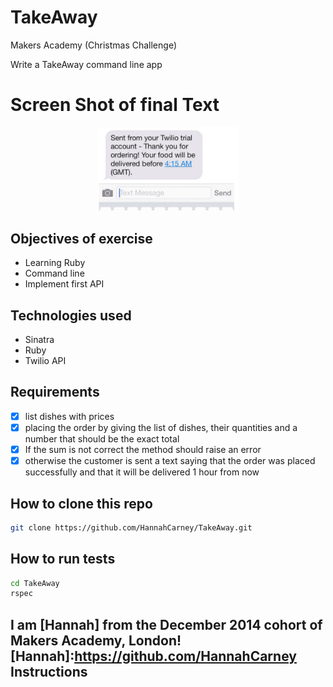 TakeAway
========
Makers Academy (Christmas Challenge)

Write a TakeAway command line app

Screen Shot of final Text
============

<div align="center">
        <img width="45%" src="Proof.jpeg">
</div>
<p></p>

Objectives of exercise
----

- Learning Ruby
- Command line
- Implement first API

Technologies used
----

- Sinatra
- Ruby
- Twilio API



Requirements
----
- [x] list dishes with prices
- [x] placing the order by giving the list of dishes, their quantities and a number that should be the exact total
- [x] If the sum is not correct the method should raise an error
- [x] otherwise the customer is sent a text saying that the order was placed successfully and that it will be delivered 1 hour from now

How to clone this repo
----
```sh
git clone https://github.com/HannahCarney/TakeAway.git
```

How to run tests
----
```sh
cd TakeAway
rspec
```

I am [Hannah] from the December 2014 cohort of Makers Academy, London!
[Hannah]:https://github.com/HannahCarney
Instructions
-------

